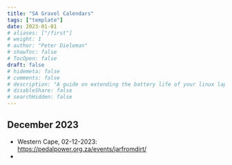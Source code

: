 ```yaml
---
title: "SA Gravel Calendars"
tags: ["template"]
date: 2023-01-01
# aliases: ["/first"]
# weight: 1
# author: "Peter Dieleman"
# showToc: false
# TocOpen: false
draft: false
# hidemeta: false
# comments: false
# description: "A guide on extending the battery life of your linux laptop"
# disableShare: false
# searchHidden: false
---
```


## December 2023

- Western Cape, 02-12-2023: <https://pedalpower.org.za/events/jarfromdirt/>
- 